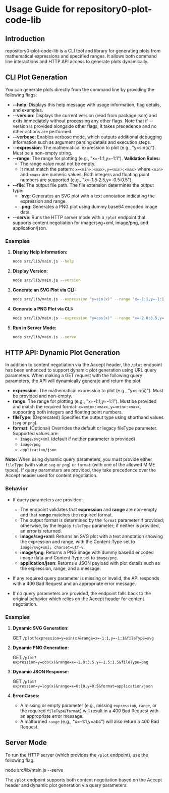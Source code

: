# Usage Guide for repository0-plot-code-lib

## Introduction

repository0-plot-code-lib is a CLI tool and library for generating plots from mathematical expressions and specified ranges. It allows both command line interactions and HTTP API access to generate plots dynamically.

## CLI Plot Generation

You can generate plots directly from the command line by providing the following flags:

- **--help**: Displays this help message with usage information, flag details, and examples.
- **--version**: Displays the current version (read from package.json) and exits immediately without processing any other flags. Note that if --version is provided alongside other flags, it takes precedence and no other actions are performed.
- **--verbose**: Enables verbose mode, which outputs additional debugging information such as argument parsing details and execution steps.
- **--expression**: The mathematical expression to plot (e.g., "y=sin(x)"). Must be a non-empty string.
- **--range**: The range for plotting (e.g., "x=-1:1,y=-1:1"). **Validation Rules:**
  - The range value must not be empty.
  - It must match the pattern: `x=<min>:<max>,y=<min>:<max>` where `<min>` and `<max>` are numeric values. Both integers and floating point numbers are supported (e.g., "x=-1.5:2.5,y=-0.5:0.5").
- **--file**: The output file path. The file extension determines the output type:
  - **.svg**: Generates an SVG plot with a text annotation indicating the expression and range.
  - **.png**: Generates a PNG plot using dummy base64 encoded image data.
- **--serve**: Runs the HTTP server mode with a `/plot` endpoint that supports content negotiation for image/svg+xml, image/png, and application/json.

### Examples

1. **Display Help Information:**

   ```bash
   node src/lib/main.js --help
   ```

2. **Display Version:**

   ```bash
   node src/lib/main.js --version
   ```

3. **Generate an SVG Plot via CLI:**

   ```bash
   node src/lib/main.js --expression "y=sin(x)" --range "x=-1:1,y=-1:1" --file output.svg [--verbose]
   ```

4. **Generate a PNG Plot via CLI:**

   ```bash
   node src/lib/main.js --expression "y=cos(x)" --range "x=-2.0:3.5,y=-1.5:1.5" --file output.png
   ```

5. **Run in Server Mode:**

   ```bash
   node src/lib/main.js --serve
   ```

## HTTP API: Dynamic Plot Generation

In addition to content negotiation via the Accept header, the `/plot` endpoint has been enhanced to support dynamic plot generation using URL query parameters. When making a GET request with the following query parameters, the API will dynamically generate and return the plot:

- **expression**: The mathematical expression to plot (e.g., "y=sin(x)"). Must be provided and non-empty.
- **range**: The range for plotting (e.g., "x=-1:1,y=-1:1"). Must be provided and match the required format: `x=<min>:<max>,y=<min>:<max>`, supporting both integers and floating point numbers.
- **fileType**: (Deprecated) Specifies the output type using shorthand values (`svg` or `png`).
- **format**: (Optional) Overrides the default or legacy fileType parameter. Supported values are:
  - `image/svg+xml` (default if neither parameter is provided)
  - `image/png`
  - `application/json`

**Note:** When using dynamic query parameters, you must provide either `fileType` (with value `svg` or `png`) or `format` (with one of the allowed MIME types). If query parameters are provided, they take precedence over the Accept header used for content negotiation.

### Behavior

- If query parameters are provided:
  - The endpoint validates that **expression** and **range** are non-empty and that **range** matches the required format.
  - The output format is determined by the `format` parameter if provided; otherwise, by the legacy `fileType` parameter; if neither is provided, an error is returned.
  - **image/svg+xml**: Returns an SVG plot with a text annotation showing the expression and range, with the Content-Type set to `image/svg+xml; charset=utf-8`.
  - **image/png**: Returns a PNG image with dummy base64 encoded image data and Content-Type set to `image/png`.
  - **application/json**: Returns a JSON payload with plot details such as the expression, range, and a message.

- If any required query parameter is missing or invalid, the API responds with a 400 Bad Request and an appropriate error message.
- If no query parameters are provided, the endpoint falls back to the original behavior which relies on the Accept header for content negotiation.

### Examples

1. **Dynamic SVG Generation:**

   GET `/plot?expression=y=sin(x)&range=x=-1:1,y=-1:1&fileType=svg`

2. **Dynamic PNG Generation:**

   GET `/plot?expression=y=cos(x)&range=x=-2.0:3.5,y=-1.5:1.5&fileType=png`

3. **Dynamic JSON Response:**

   GET `/plot?expression=y=log(x)&range=x=0:10,y=0:5&format=application/json`

4. **Error Cases:**

   - A missing or empty parameter (e.g., missing `expression`, `range`, or the required `fileType`/`format`) will result in a 400 Bad Request with an appropriate error message.
   - A malformed `range` (e.g., "x=-1:1,y=abc") will also return a 400 Bad Request.

## Server Mode

To run the HTTP server (which provides the `/plot` endpoint), use the following flag:

   node src/lib/main.js --serve

The `/plot` endpoint supports both content negotiation based on the Accept header and dynamic plot generation via query parameters.
